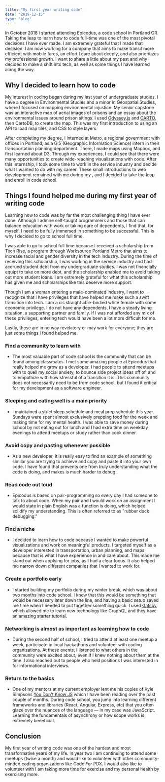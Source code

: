 ```yaml
---
title: "My first year writing code"
date: "2019-12-15"
type: "blog"
--- 
```


In October 2018 I started attending Epicodus, a code school in Portland OR. Taking the leap to learn how to code full-time was one of the most pivotal decisions I have ever made. I am extremely grateful that I made that decision. I am now working for a company that aims to make transit more efficient with mobile fares, an effort I care about deeply, and also prioritizes my professional growth. I want to share a little about my past and why I decided to make a shift into tech, as well as some things I have learned along the way. 

## Why I decided to learn how to code

My interest in coding began during my last year of undergraduate studies. I have a degree in Environmental Studies and a minor in Geospatial Studies, where I focused on mapping environmental injustice. My senior capstone was an interactive map of aerial images of prisons and an essay about the environmental issues around prison sitings. I used [Odyssey.js](https://cartodb.github.io/odyssey.js/) and [CARTO](https://carto.com/), then CartoDB, to create the map. This was my first introduction to using an API to load map tiles, and CSS to style layers.

After completing my degree, I interned at Metro, a regional government with offices in Portland, as a GIS (Geographic Information Science) intern in their transportation planning department. There, I made maps using Mapbox, and first learned about D3. Through my experiences, I could see that there were many opportunities to create wide-reaching visualizations with code. After this internship, I took some time to work in the service industry and decide what I wanted to do with my career. These small introductions to web development remained with me during my , and I decided to take the leap and enroll in code school. 

## Things I found helped me during my first year of writing code

Learning how to code was by far the most challenging thing I have ever done. Although I admire self-taught programmers and those that can balance education with work or taking care of dependents, I find that, for myself, I need to be fully immersed in something to be successful. This is why I decided to go to school full time. 

I was able to go to school full time because I received a scholarship from [Tech Rise](http://www.techrisepdx.org/), a program through Worksource Portland Metro that aims to increase racial and gender diversity in the tech industry. During the time of receiving this scholarship, I was working in the service industry and had accrued student debt from my undergraduate studies. I was not financially equipt to take on more debt, and the scholarship enabled me to avoid taking out more student loans. I am extremely grateful for what this scholarship has given me and scholarships like this deserve more support.  

Though I am a woman entering a male-dominated industry, I want to recognize that I have privileges that have helped me make such a swift transition into tech. I am a cis straight able-bodied white female with some economic privilege. I do not have any dependents, I have a steady living situation, a supporting partner and family. If I was not afforded any mix of these privileges, entering tech would have been a lot more difficult for me. 

Lastly, these are in no way revelatory or may work for everyone; they are just some things I found helped me. 

### Find a community to learn with

- The most valuable part of code school is the community that can be found among classmates. I met some amazing people at Epicodus that really helped me grow as a developer. I had people to attend meetups with to quell my social anxiety, to bounce side project ideas off of, and to empathize with how stressful of a transition it is. This community does not necessarily need to be from code school, but I found it critical for my development as a software engineer.

### Sleeping and eating well is a main priority

- I maintained a strict sleep schedule and meal prep schedule this year. Sundays were spent almost exclusively prepping food for the week and making time for my mental health. I was able to save money during school by not eating out for lunch and I had extra time on weekday evenings to attend meetups or study rather than cook dinner.

### Avoid copy and pasting whenever possible

- As a new developer, it is really easy to find an example of something similar you are trying to achieve and copy and paste it into your own code. I have found that prevents one from truly understanding what the code is doing, and makes is much harder to debug.

### Read code out loud

- Epicodus is based on pair-programming so every day I had someone to talk to about code. When my pair and I would work on an assignment I would state in plain English was a function is doing, which helped solidify my understanding. This is often referred to as "rubber duck debugging."

### Find a niche

- I decided to learn how to code because I wanted to make powerful visualizations and work on meaningful products. I targeted myself as a developer interested in transportation, urban planning, and maps because that is what I have experience in and care about. This made me stand out when applying for jobs, as I had a clear focus. It also helped me narrow down different companies that I wanted to work for.

### Create a portfolio early

- I started building my portfolio during my winter break, which was about two months into code school. I knew that this would be something that would be necessary later down the line, and having a basic setup saved me time when I needed to put together something quick. I used [Gatsby](https://www.gatsbyjs.org/), which allowed me to learn new technology like GraphQL and they have an amazing starter tutorial.

### Networking is almost as important as learning how to code

- During the second half of school, I tried to attend at least one meetup a week, participate in local hackathons and volunteer with coding organizations. At these events, I listened to what others in the community were excited about, even if I knew nothing about them at the time. I also reached out to people who held positions I was interested in for informational interviews.

### Return to the basics

- One of my mentors at my current employer lent me his copies of Kyle Simpsons [You Don't Know JS](https://www.amazon.com/gp/bookseries/B01N9EBP9V) which I have been reading over the past couple of months. During code school, you jump into learning different frameworks and libraries (React, Angular, Express, etc) that you often glaze over the nuances of the language — in my case was JavaScript. Learning the fundamentals of asynchrony or how scope works is extremely beneficial.

## Conclusion

My first year of writing code was one of the hardest and most transformative years of my life. In year two I am continuing to attend some meetups (twice a month) and would like to volunteer with other community-minded coding organizations like Code For PDX. I would also like to volunteer with I am taking more time for exercise and my personal health by exercising more.
